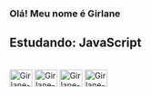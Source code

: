 ### Olá! Meu nome é Girlane
## Estudando: JavaScript

<div style="display: inline_block"><br>
  <img align="center" alt="Girlane-Js" height="30" width="40" src="https://user-images.githubusercontent.com/128650892/228098057-94cd64e2-b02d-473a-b482-ff38ca7dbff1.svg">
  <img align="center" alt="Girlane-HTML5" height="30" width="40" src="https://user-images.githubusercontent.com/128650892/228576457-0972c3c9-7e0b-4df8-866a-45e85a96be66.svg">
  <img align="center" alt="Girlane-CSS3" height="30" width="40" src="https://user-images.githubusercontent.com/128650892/228576691-6dabbe60-605d-47bd-a328-91f8aaff5776.svg">
  <img align="center" alt="Girlane-NodeJs" height="30" width="40" src="https://user-images.githubusercontent.com/128650892/228573639-84fe5b4e-ba8e-472e-9035-e6d1d93ce51f.svg">

<!--
**GirlaneSL/GirlaneSL** is a ✨ _special_ ✨ repository because its `README.md` (this file) appears on your GitHub profile.

Here are some ideas to get you started:

- 🔭 I’m currently working on ...
- 🌱 I’m currently learning ...
- 👯 I’m looking to collaborate on ...
- 🤔 I’m looking for help with ...
- 💬 Ask me about ...
- 📫 How to reach me: ...
- 😄 Pronouns: ...
- ⚡ Fun fact: ...
-->
